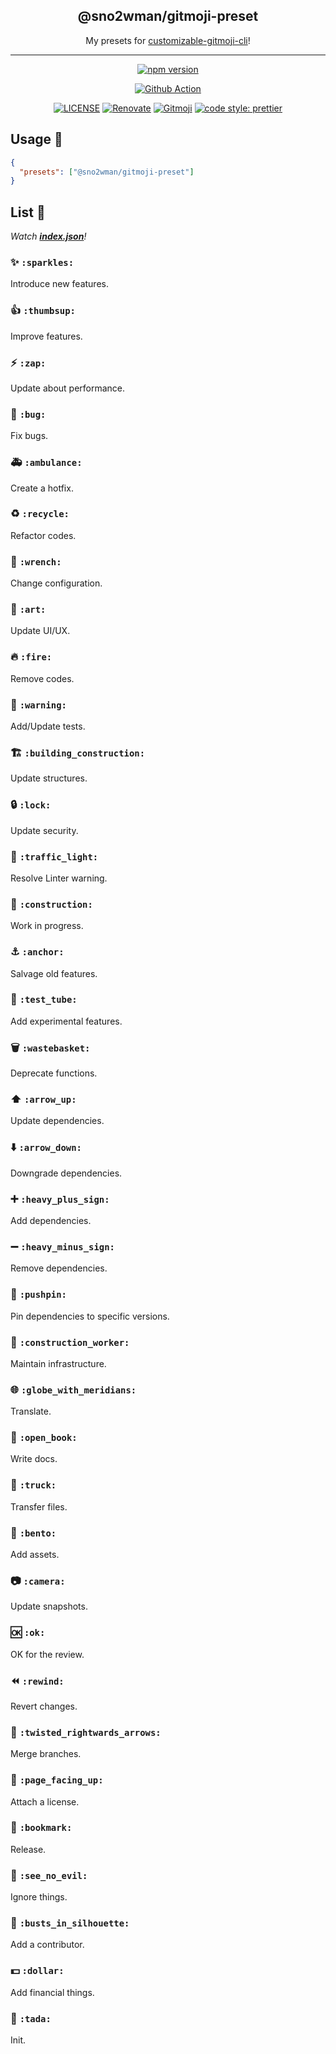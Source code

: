 <h2 align="center">@sno2wman/gitmoji-preset</h2>

<p align="center">My presets for <a href="https://github.com/SnO2WMaN/customizable-gitmoji-cli">customizable-gitmoji-cli</a>!</p>

---

<p align="center">
<a href="https://www.npmjs.com/package/@sno2wman/gitmoji-preset"><img src="https://img.shields.io/npm/v/@sno2wman/gitmoji-preset?style=for-the-badge&logo=npm" alt="npm version"/></a>

<p>
<div align="center">

[![Github Action](https://github.com/SnO2WMaN/gitmoji-preset/workflows/Node%20CI/badge.svg)](https://circleci.com/gh/SnO2WMaN/customizable-gitmoji-cli)

</div>
</p>

<p>
<div align="center">

[![LICENSE](https://img.shields.io/github/license/sno2wman/gitmoji-preset?style=flat-square)](https://github.com/SnO2WMaN/gitmoji-preset/blob/master/LICENSE)
[![Renovate](https://img.shields.io/badge/renovate-enabled-25c4c3.svg?style=flat-square)](https://renovatebot.com/)
[![Gitmoji](https://img.shields.io/badge/gitmoji-%20😜%20😍-FFDD67.svg?style=flat-square)](https://gitmoji.carloscuesta.me)
[![code style: prettier](https://img.shields.io/badge/code_style-prettier-ff69b4.svg?style=flat-square)](https://github.com/prettier/prettier)

</div>
</p>

## Usage 🧰

```json
{
  "presets": ["@sno2wman/gitmoji-preset"]
}
```

## List 📜

_Watch **[index.json](https://github.com/SnO2WMaN/gitmoji-preset-sno2wman/blob/master/index.json)**!_

### ✨ `:sparkles:`

Introduce new features.

### 👍 `:thumbsup:`

Improve features.

### ⚡️ `:zap:`

Update about performance.

### 🐛 `:bug:`

Fix bugs.

### 🚑 `:ambulance:`

Create a hotfix.

### ♻️ `:recycle:`

Refactor codes.

### 🔧 `:wrench:`

Change configuration.

### 🎨 `:art:`

Update UI/UX.

### 🔥 `:fire:`

Remove codes.

### 🚨 `:warning:`

Add/Update tests.

### 🏗 `:building_construction:`

Update structures.

### 🔒 `:lock:`

Update security.

### 🚥 `:traffic_light:`

Resolve Linter warning.

### 🚧 `:construction:`

Work in progress.

### ⚓️ `:anchor:`

Salvage old features.

### 🧪 `:test_tube:`

Add experimental features.

### 🗑 `:wastebasket:`

Deprecate functions.

### ⬆️ `:arrow_up:`

Update dependencies.

### ⬇️ `:arrow_down:`

Downgrade dependencies.

### ➕ `:heavy_plus_sign:`

Add dependencies.

### ➖ `:heavy_minus_sign:`

Remove dependencies.

### 📌 `:pushpin:`

Pin dependencies to specific versions.

### 👷 `:construction_worker:`

Maintain infrastructure.

### 🌐 `:globe_with_meridians:`

Translate.

### 📖 `:open_book:`

Write docs.

### 🚚 `:truck:`

Transfer files.

### 🍱 `:bento:`

Add assets.

### 📷 `:camera:`

Update snapshots.

### 🆗 `:ok:`

OK for the review.

### ⏪ `:rewind:`

Revert changes.

### 🔀 `:twisted_rightwards_arrows:`

Merge branches.

### 📄 `:page_facing_up:`

Attach a license.

### 🔖 `:bookmark:`

Release.

### 🙈 `:see_no_evil:`

Ignore things.

### 👥 `:busts_in_silhouette:`

Add a contributor.

### 💵 `:dollar:`

Add financial things.

### 🎉 `:tada:`

Init.
